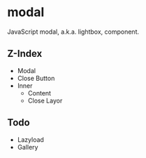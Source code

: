 # modal
JavaScript modal, a.k.a. lightbox, component.

## Z-Index
  - Modal
  - Close Button
  - Inner
    - Content
    - Close Layor

## Todo
- Lazyload
- Gallery

